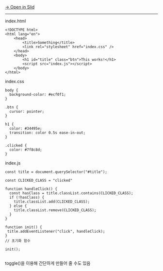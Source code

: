 [→ Open in Slid](https://slid.cc/vdocs/a373d6cafbc94f71b190e74c266e90d5)


---


index.html

```
<!DOCTYPE html>
<html lang="en">
    <head>
        <title>Something</title>
        <link rel="stylesheet" href="index.css" />
    </head>
    <body>
        <h1 id="title" class="btn">This works!</h1>
        <script src="index.js"></script>
    </body>
</html>
```





index.css

```
body {
  background-color: #ecf0f1;
}

.btn {
  cursor: pointer;
}

h1 {
  color: #34495e;
  transition: color 0.5s ease-in-out;
}

.clicked {
  color: #7f8c8d;
}

```





index.js

```
const title = document.querySelector("#title");

const CLICKED_CLASS = "clicked"

function handleClick() {
  const hasClass = title.classList.contains(CLICKED_CLASS);
  if (!hasClass) {
    title.classList.add(CLICKED_CLASS);
  } else {
    title.classList.remove(CLICKED_CLASS);
  }
}

function init() {
 title.addEventListener("click", handleClick);
}
// 초기화 함수

init();


```


toggle()을 이용해 간단하게 만들어 줄 수도 있음
